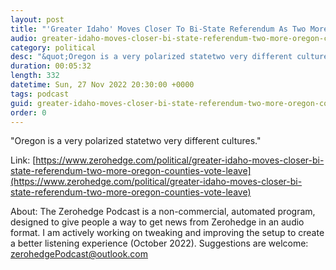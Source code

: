 ```yaml
---
layout: post
title: "'Greater Idaho' Moves Closer To Bi-State Referendum As Two More Oregon Counties Vote To Leave"
audio: greater-idaho-moves-closer-bi-state-referendum-two-more-oregon-counties-vote-leave-0
category: political
desc: "&quot;Oregon is a very polarized statetwo very different cultures.&quot;"
duration: 00:05:32
length: 332
datetime: Sun, 27 Nov 2022 20:30:00 +0000
tags: podcast
guid: greater-idaho-moves-closer-bi-state-referendum-two-more-oregon-counties-vote-leave-0
order: 0
---
```

&quot;Oregon is a very polarized statetwo very different cultures.&quot;

Link: [https://www.zerohedge.com/political/greater-idaho-moves-closer-bi-state-referendum-two-more-oregon-counties-vote-leave](https://www.zerohedge.com/political/greater-idaho-moves-closer-bi-state-referendum-two-more-oregon-counties-vote-leave)

About: The Zerohedge Podcast is a non-commercial, automated program, designed to give people a way to get news from Zerohedge in an audio format.  I am actively working on tweaking and improving the setup to create a better listening experience (October 2022).  Suggestions are welcome: [zerohedgePodcast@outlook.com](mailto:zerohedgePodcast@outlook.com)
